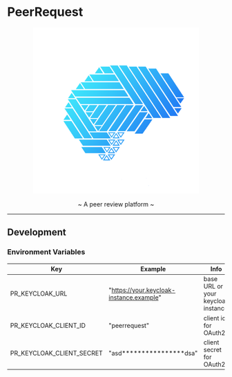# PeerRequest

<p align="center">
  <img src="docs/logo.png" width="384" height="384"/>
</p>

<p align="center">~ A peer review platform ~</p>

---

## Development

### Environment Variables

| Key                       | Example                                  | Info                               |
|---------------------------|------------------------------------------|------------------------------------|
| PR_KEYCLOAK_URL           | "https://your.keycloak-instance.example" | base URL or your keycloak instance |
| PR_KEYCLOAK_CLIENT_ID     | "peerrequest"                            | client id for OAuth2               |
| PR_KEYCLOAK_CLIENT_SECRET | "asd****************dsa"                 | client secret for OAuth2           |
